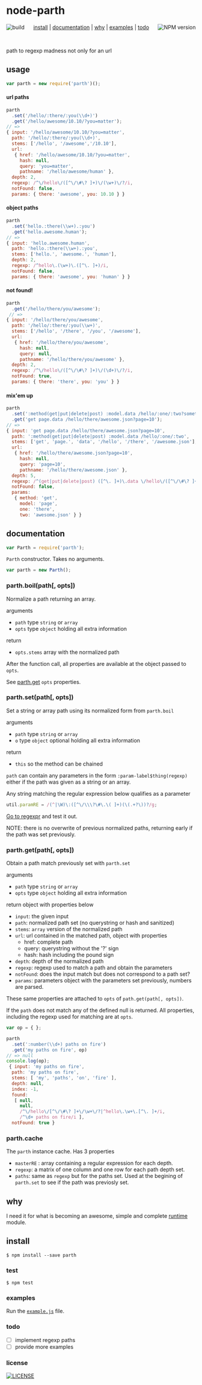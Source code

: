 # node-parth
[<img alt="build" src="http://img.shields.io/travis/stringparser/node-parth/master.svg?style=flat-square" align="left"/>](https://travis-ci.org/stringparser/node-parth/builds)
[<img alt="NPM version" src="http://img.shields.io/npm/v/parth.svg?style=flat-square" align="right"/>](http://www.npmjs.org/package/parth)
<p align="center">
  <a href="#install">install</a> |
  <a href="#documentation">documentation</a> |
  <a href="#why">why</a> |
  <a href="#examples">examples</a> |
  <a href="#todo">todo</a>
</p>
<br>

path to regexp madness not only for an url

## usage

```js
var parth = new require('parth')();
```

#### url paths

```js
parth
  .set('/hello/:there/:you(\\d+)')
  .get('/hello/awesome/10.10/?you=matter');
// =>
{ input: '/hello/awesome/10.10/?you=matter',
  path: '/hello/:there/:you(\\d+)',
  stems: ['/hello', '/awesome','/10.10'],
  url:
   { href: '/hello/awesome/10.10/?you=matter',
     hash: null,
     query: 'you=matter',
     pathname: '/hello/awesome/human' },
  depth: 2,
  regexp: /^\/hello\/([^\/\#\? ]+)\/(\w+)\/?/i,
  notFound: false,
  params: { there: 'awesome', you: 10.10 } }

```

#### object paths

```js
parth
  .set('hello.:there(\\w+).:you')
  .get('hello.awesome.human');
// =>
{ input: 'hello.awesome.human',
  path: 'hello.:there(\\w+).:you',
  stems: ['hello.', 'awesome.', 'human'],
  depth: 2,
  regexp: /^hello\.(\w+)\.([^\. ]+)/i,
  notFound: false,
  params: { there: 'awesome', you: 'human' } }
```

#### not found!

````js
parth
  .get('/hello/there/you/awesome');
 // =>
{ input: '/hello/there/you/awesome',
  path: '/hello/:there/:you(\\w+)',
  stems: ['/hello', '/there', '/you', '/awesome'],
  url:
   { href: '/hello/there/you/awesome',
     hash: null,
     query: null,
     pathname: '/hello/there/you/awesome' },
  depth: 2,
  regexp: /^\/hello\/([^\/\#\? ]+)\/(\d+)\/?/i,
  notFound: true,
  params: { there: 'there', you: 'you' } }
````

#### mix'em up

```js
parth
  .set(':method(get|put|delete|post) :model.data /hello/:one/:two?something')
  .get('get page.data /hello/there/awesome.json?page=10');
// =>
{ input: 'get page.data /hello/there/awesome.json?page=10',
  path: ':method(get|put|delete|post) :model.data /hello/:one/:two',
  stems: ['get', 'page.', 'data', '/hello', '/there', '/awesome.json'],
  url:
   { href: '/hello/there/awesome.json?page=10',
     hash: null,
     query: 'page=10',
     pathname: '/hello/there/awesome.json' },
  depth: 5,
  regexp: /^(get|put|delete|post) ([^\. ]+)\.data \/hello\/([^\/\#\? ]+)\/([^\/\#\? ]+)\/?/i,
  notFound: false,
  params:
   { method: 'get',
     model: 'page',
     one: 'there',
     two: 'awesome.json' } }

```

## documentation

````js
var Parth = require('parth');
````

`Parth` constructor. Takes no arguments.

```js
var parth = new Parth();
```

### parth.boil(path[, opts])

Normalize a path returning an array.

arguments
- `path` type `string` or `array`
- `opts` type `object` holding all extra information

return
- `opts.stems` array with the normalized path

After the function call, all properties are available at the object passed to `opts`.

See [parth.get](#parthgetpath-opts) `opts` properties.

### parth.set(path[, opts])

Set a string or array path using its normalized form from `parth.boil`

arguments
- `path` type `string` or `array`
- `o` type `object` optional holding all extra information

return
- `this` so the method can be chained

`path` can contain any parameters in the form `:param-label$thing(regexp)`
either if the path was given as a string or an array.

Any string matching the regular expression below qualifies as a parameter

````js
util.paramRE = /(^|\W)\:([^\/\\\?\#\.\( ]+)(\(.+?\))?/g;
````
[Go to regexpr](http://regexr.com/) and test it out.

NOTE: there is no overwrite of previous normalized paths, returning early if the path was set previously.

### parth.get(path[, opts])

Obtain a path match previously set with `parth.set`

arguments
- `path` type `string` or `array`
- `opts` type `object` holding all extra information

return
  object with properties below
- `input`: the given input
- `path`: normalized path set (no querystring or hash and sanitized)
- `stems`: `array` version of the normalized path
- `url`: url contained in the matched path, object with properties
  - href: complete path
  - query: querystring without the '?' sign
  - hash: hash including the pound sign
- `depth`: depth of the normalized path
- `regexp`: regexp used to match a path and obtain the parameters
- `notFound`: does the input match but does not correspond to a path set?
- `params`: parameters object with the parameters set previously, numbers are parsed.

These same properties are attached to `opts` of `path.get(path[, opts])`.

If the `path` does not match any of the defined null is returned. All properties, including the regexp used for matching are at `opts`.

```js
var op = { };

parth
  .set(':number(\\d+) paths on fire')
  .get('my paths on fire', op)
// => null
console.log(op);
 { input: 'my paths on fire',
  path: 'my paths on fire',
  stems: [ 'my', 'paths', 'on', 'fire' ],
  depth: null,
  index: -1,
  found:
   [ null,
     null,
     /^\/hello\/[^\/\#\? ]+\/\w+\/?|^hello\.\w+\.[^\. ]+/i,
     /^\d+ paths on fire/i ],
  notFound: true }

```

### parth.cache

The `parth` instance cache. Has 3 properties

 - `masterRE` : array containing a regular expression for each depth.
 - `regexp`: a matrix of one column and one row for each path depth set.
 - `paths`: same as `regexp` but for the paths set. Used at the begining of `parth.set` to see if the path was previosly set.

## why

I need it for what is becoming an awesome, simple and complete [runtime](https://github.com/stringparser/runtime) module.

## install

    $ npm install --save parth

### test

    $ npm test

### examples

 Run the [`example.js`](example.js) file.

### todo

 - [ ] implement regexp paths
 - [ ] provide more examples

### license

[<img alt="LICENSE" src="http://img.shields.io/npm/l/parth.svg?style=flat-square"/>](http://opensource.org/licenses/MIT)
